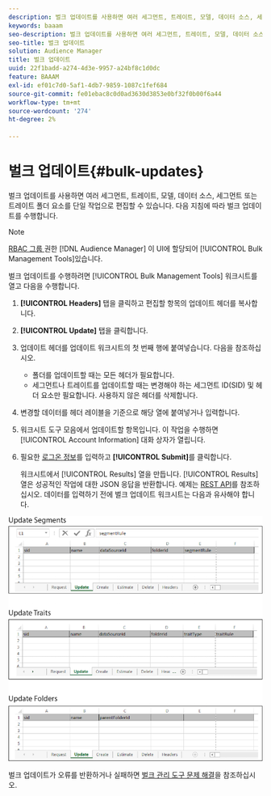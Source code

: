 ```yaml
---
description: 벌크 업데이트를 사용하면 여러 세그먼트, 트레이트, 모델, 데이터 소스, 세그먼트 또는 트레이트 폴더 요소를 단일 작업으로 편집할 수 있습니다. 다음 지침에 따라 벌크 업데이트를 수행합니다.
keywords: baaam
seo-description: 벌크 업데이트를 사용하면 여러 세그먼트, 트레이트, 모델, 데이터 소스, 세그먼트 또는 트레이트 폴더 요소를 단일 작업으로 편집할 수 있습니다. 다음 지침에 따라 벌크 업데이트를 수행합니다.
seo-title: 벌크 업데이트
solution: Audience Manager
title: 벌크 업데이트
uuid: 22f1badd-a274-4d3e-9957-a24bf8c1d0dc
feature: BAAAM
exl-id: ef01c7d0-5af1-4db7-9859-1087c1fef684
source-git-commit: fe01ebac8c0d0ad3630d3853e0bf32f0b00f6a44
workflow-type: tm+mt
source-wordcount: '274'
ht-degree: 2%

---
```


# 벌크 업데이트{#bulk-updates}

벌크 업데이트를 사용하면 여러 세그먼트, 트레이트, 모델, 데이터 소스, 세그먼트 또는 트레이트 폴더 요소를 단일 작업으로 편집할 수 있습니다. 다음 지침에 따라 벌크 업데이트를 수행합니다.

<!-- 

t_bulk_updates.xml

 -->

>[!NOTE]
>
>[RBAC 그룹 ](../../features/administration/administration-overview.md) 권한 [!DNL Audience Manager] 이 UI에 할당되어  [!UICONTROL Bulk Management Tools]있습니다.

벌크 업데이트를 수행하려면 [!UICONTROL Bulk Management Tools] 워크시트를 열고 다음을 수행합니다.

1. **[!UICONTROL Headers]** 탭을 클릭하고 편집할 항목의 업데이트 헤더를 복사합니다.
2. **[!UICONTROL Update]** 탭을 클릭합니다.
3. 업데이트 헤더를 업데이트 워크시트의 첫 번째 행에 붙여넣습니다. 다음을 참조하십시오.

   * 폴더를 업데이트할 때는 모든 헤더가 필요합니다.
   * 세그먼트나 트레이트를 업데이트할 때는 변경해야 하는 세그먼트 ID(SID) 및 헤더 요소만 필요합니다. 사용하지 않은 헤더를 삭제합니다.

4. 변경할 데이터를 헤더 레이블을 기준으로 해당 열에 붙여넣거나 입력합니다.
5. 워크시트 도구 모음에서        업데이트할 항목입니다.
이 작업을 수행하면 [!UICONTROL Account Information] 대화 상자가 열립니다.

6. 필요한 [로그온 정보](../../reference/bulk-management-tools/bulk-management-intro.md#auth-reqs)를 입력하고 **[!UICONTROL Submit]**&#x200B;를 클릭합니다.

   워크시트에서 [!UICONTROL Results] 열을 만듭니다. [!UICONTROL Results] 열은 성공적인 작업에 대한 JSON 응답을 반환합니다. 예제는 [REST API](../../api/rest-api-main/rest-api-main.md)를 참조하십시오. 데이터를 입력하기 전에 벌크 업데이트 워크시트는 다음과 유사해야 합니다.

![](assets/update.png)

벌크 업데이트가 오류를 반환하거나 실패하면 [벌크 관리 도구 문제 해결](../../reference/bulk-management-tools/bulk-troubleshooting.md)을 참조하십시오.
